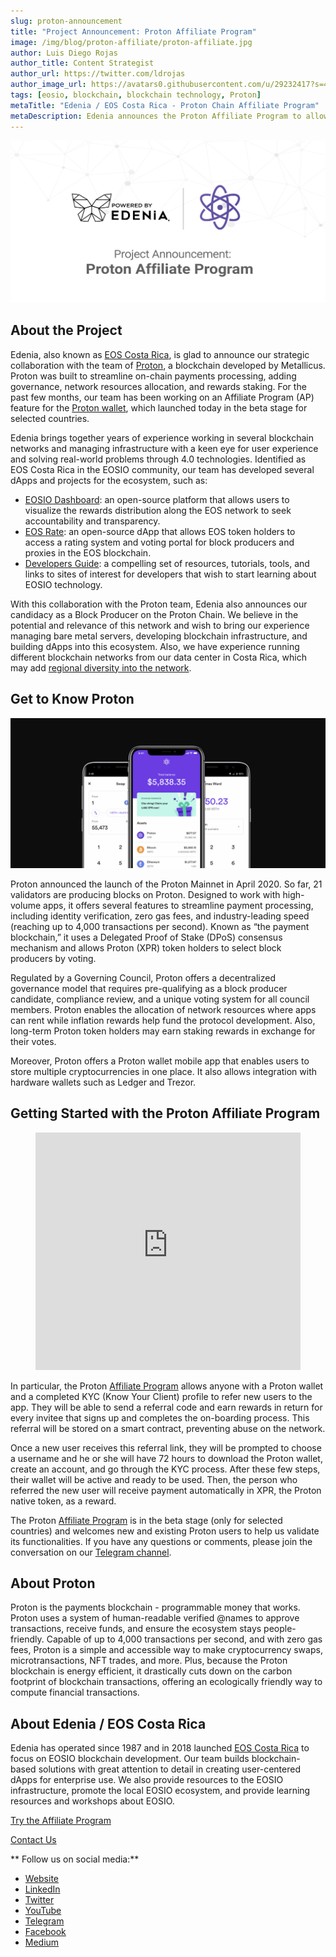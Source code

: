 ```yaml
---
slug: proton-announcement
title: "Project Announcement: Proton Affiliate Program"
image: /img/blog/proton-affiliate/proton-affiliate.jpg
author: Luis Diego Rojas
author_title: Content Strategist
author_url: https://twitter.com/ldrojas
author_image_url: https://avatars0.githubusercontent.com/u/29232417?s=400&u=032f18555bd97e3d90f3ddfb5b2dc72dfcf0d11b&v=4
tags: [eosio, blockchain, blockchain technology, Proton]
metaTitle: "Edenia / EOS Costa Rica - Proton Chain Affiliate Program"
metaDescription: Edenia announces the Proton Affiliate Program to allow referrals and earn rewards. Proton is the payments blockchain to make crypto swaps, NFT trades, and more.
---
```


![Proton Affiliate](/img/blog/proton-affiliate/proton-affiliate.jpg)

## About the Project

Edenia, also known as [EOS Costa Rica](https://eoscostarica.io/), is glad to announce our strategic collaboration with the team of [Proton](https://www.protonchain.com/), a blockchain developed by Metallicus. Proton was built to streamline on-chain payments processing, adding governance, network resources allocation, and rewards staking. For the past few months, our team has been working on an Affiliate Program (AP) feature for the [Proton wallet](https://www.protonchain.com/wallet), which launched today in the beta stage for selected countries.

Edenia brings together years of experience working in several blockchain networks and managing infrastructure with a keen eye for user experience and solving real-world problems through 4.0 technologies. Identified as EOS Costa Rica in the EOSIO community, our team has developed several dApps and projects for the ecosystem, such as:

<!--truncate-->

- [EOSIO Dashboard](https://antelope.tools/): an open-source platform that allows users to visualize the rewards distribution along the EOS network to seek accountability and transparency.
- [EOS Rate](https://eosrate.io/): an open-source dApp that allows EOS token holders to access a rating system and voting portal for block producers and proxies in the EOS blockchain.
- [Developers Guide](https://guide.eoscostarica.io/): a compelling set of resources, tutorials, tools, and links to sites of interest for developers that wish to start learning about EOSIO technology.

With this collaboration with the Proton team, Edenia also announces our candidacy as a Block Producer on the Proton Chain. We believe in the potential and relevance of this network and wish to bring our experience managing bare metal servers, developing blockchain infrastructure, and building dApps into this ecosystem. Also, we have experience running different blockchain networks from our data center in Costa Rica, which may add [regional diversity into the network](https://eoscostarica.io/block-producer/).

## Get to Know Proton

![Proton app](/img/blog/proton-affiliate/proton-app.png)

Proton announced the launch of the Proton Mainnet in April 2020. So far, 21 validators are producing blocks on Proton. Designed to work with high-volume apps, it offers several features to streamline payment processing, including identity verification, zero gas fees, and industry-leading speed (reaching up to 4,000 transactions per second). Known as “the payment blockchain,” it uses a Delegated Proof of Stake (DPoS) consensus mechanism and allows Proton (XPR) token holders to select block producers by voting.

Regulated by a Governing Council, Proton offers a decentralized governance model that requires pre-qualifying as a block producer candidate, compliance review, and a unique voting system for all council members. Proton enables the allocation of network resources where apps can rent while inflation rewards help fund the protocol development. Also, long-term Proton token holders may earn staking rewards in exchange for their votes.

Moreover, Proton offers a Proton wallet mobile app that enables users to store multiple cryptocurrencies in one place. It also allows integration with hardware wallets such as Ledger and Trezor.

## Getting Started with the Proton Affiliate Program

<figure className="video_container">
  <iframe width="100%" height="380" src="https://www.youtube.com/embed/6SgSvg7Dr44" frameBorder="0" allowFullScreen={true}>
  </iframe>
</figure>

In particular, the Proton [Affiliate Program](https://earnproton.com/) allows anyone with a Proton wallet and a completed KYC (Know Your Client) profile to refer new users to the app. They will be able to send a referral code and earn rewards in return for every invitee that signs up and completes the on-boarding process. This referral will be stored on a smart contract, preventing abuse on the network.

Once a new user receives this referral link, they will be prompted to choose a username and he or she will have 72 hours to download the Proton wallet, create an account, and go through the KYC process. After these few steps, their wallet will be active and ready to be used. Then, the person who referred the new user will receive payment automatically in XPR, the Proton native token, as a reward.

The Proton [Affiliate Program](https://earnproton.com/) is in the beta stage (only for selected countries) and welcomes new and existing Proton users to help us validate its functionalities. If you have any questions or comments, please join the conversation on our [Telegram channel](https://t.me/eoscr).

## About Proton

Proton is the payments blockchain - programmable money that works. Proton uses a system of human-readable verified @names to approve transactions, receive funds, and ensure the ecosystem stays people-friendly. Capable of up to 4,000 transactions per second, and with zero gas fees, Proton is a simple and accessible way to make cryptocurrency swaps, microtransactions, NFT trades, and more. Plus, because the Proton blockchain is energy efficient, it drastically cuts down on the carbon footprint of blockchain transactions, offering an ecologically friendly way to compute financial transactions.

## About Edenia / EOS Costa Rica

Edenia has operated since 1987 and in 2018 launched [EOS Costa Rica](https://eoscostarica.io/) to focus on EOSIO blockchain development. Our team builds blockchain-based solutions with great attention to detail in creating user-centered dApps for enterprise use. We also provide resources to the EOSIO infrastructure, promote the local EOSIO ecosystem, and provide learning resources and workshops about EOSIO.

[Try the Affiliate Program](https://earnproton.com/)

[Contact Us](https://eoscostarica.io/contact-us)

** Follow us on social media:**

*   [Website](https://eoscostarica.io/)
*   [LinkedIn](https://www.linkedin.com/company/eoscostarica/)
*   [Twitter](https://twitter.com/eoscostarica)
*   [YouTube](https://www.youtube.com/c/eoscostarica/)
*   [Telegram](https://t.me/eoscr)
*   [Facebook](https://www.facebook.com/costaricaeos/)
*   [Medium](https://medium.com/@eoscostarica)